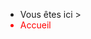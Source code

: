 <ul class="fildariane">
	<li class="fildariane">Vous êtes ici ></li>
	<li class="fildariane" style="color:#FF0000;">Accueil</li>
</ul>